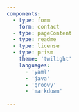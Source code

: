```yaml
---
components:
  - type: form
    form: contact
  - type: pageContent
  - type: readme
  - type: license
  - type: prism
    theme: 'twilight'
    languages:
      - 'yaml'
      - 'java'
      - 'groovy'
      - 'markdown'
      
---
```


